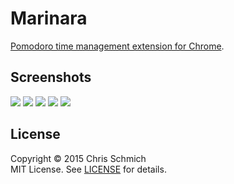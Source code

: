 # Marinara
[Pomodoro time management extension for Chrome](https://chrome.google.com/webstore/detail/marinara/lojgmehidjdhhbmpjfamhpkpodfcodef).

## Screenshots

![](https://raw.githubusercontent.com/schmich/marinara/master/assets/screenshots/focus-expired.png)
![](https://raw.githubusercontent.com/schmich/marinara/master/assets/screenshots/break-expired.png)
![](https://raw.githubusercontent.com/schmich/marinara/master/assets/screenshots/options.png)
![](https://raw.githubusercontent.com/schmich/marinara/master/assets/screenshots/desktop-notification.png)
![](https://raw.githubusercontent.com/schmich/marinara/master/assets/screenshots/browser-action-menu-pause.png)

## License

Copyright &copy; 2015 Chris Schmich <br>
MIT License. See [LICENSE](src/LICENSE) for details.
